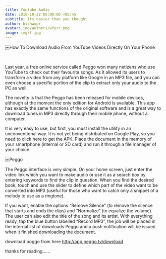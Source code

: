 ```yaml
---
title: Youtube Audio
date: 2016-10-22 00:00:00 +05:45
subtitle: its easier than you thought
author: bishwopr
avatar: img/authors/wferr.png
image: img/f.jpg
---
```


￼How To Download Audio From YouTube Videos Directly On Your Phone

    

Last year, a free online service called Peggo won many netizens who use YouTube to check out their favourite songs. As it allowed its users to transform a video from any platform like Google in an MP3 file, and you can even choose a specific portion of the clip to extract only your audio to the PC as well.

The novelty is that the Peggo has been released for mobile devices, although at the moment the only edition for Android is available. This app has exactly the same functions of the original software and is a great way to download tunes in MP3 directly through their mobile phone, without a computer.


It is very easy to use, but first, you must install the utility in an unconventional way. It is not yet being distributed on Google Play, so you need to click here to get the APK. Place the document in the memory of your smartphone (internal or SD card) and run it through a file manager of your choice.



￼Peggo

The Peggo interface is very simple. On your home screen, just enter the video link which you want to make audio or use it as a search box by entering keywords to find the clip in question. When you find the desired book, touch and use the slider to define which part of the video want to be converted into MP3 (useful for those who want to catch only a snippet of a melody to use as a ringtone).


If you want, enable the options “Remove Silence” (to remove the silence that starts and ends the clips) and “Normalize” (to equalize the volume). The user can also edit the title of the song and its artist. With everything ready, tap the blue button labelled “Record MP3”, the job will be placed in the internal list of downloads Peggo and a push notification will be issued when it finished downloading the document.

download poggo from here 
http://app.peggo.tv/download

thanks for reading......
